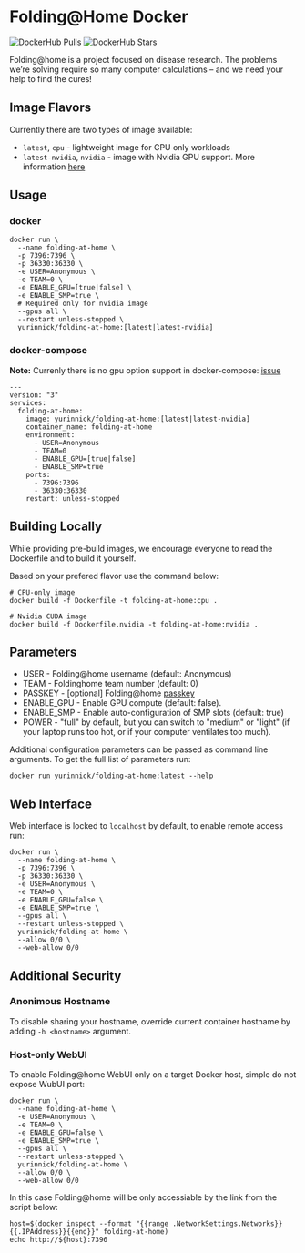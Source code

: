 # Folding@Home Docker

![DockerHub Pulls](https://badgen.net/docker/pulls/yurinnick/folding-at-home?icon=docker)
![DockerHub Stars](https://badgen.net/docker/stars/yurinnick/folding-at-home?icon=star&label=stars)

Folding@home is a project focused on disease research. The problems we’re solving
require so many computer calcul­ations – and we need your help to find the cures!

## Image Flavors

Currently there are two types of image available:
- `latest`, `cpu` - lightweight image for CPU only workloads
- `latest-nvidia`, `nvidia` - image with Nvidia GPU support. More information [here](docs/gpu_support.md)

## Usage

### docker

```
docker run \
  --name folding-at-home \
  -p 7396:7396 \
  -p 36330:36330 \
  -e USER=Anonymous \
  -e TEAM=0 \
  -e ENABLE_GPU=[true|false] \
  -e ENABLE_SMP=true \
  # Required only for nvidia image
  --gpus all \
  --restart unless-stopped \
  yurinnick/folding-at-home:[latest|latest-nvidia]
```

### docker-compose

**Note:** Currenly there is no gpu option support in docker-compose: [issue](https://github.com/docker/compose/issues/6691)

```
---
version: "3"
services:
  folding-at-home:
    image: yurinnick/folding-at-home:[latest|latest-nvidia]
    container_name: folding-at-home
    environment:
      - USER=Anonymous
      - TEAM=0
      - ENABLE_GPU=[true|false]
      - ENABLE_SMP=true
    ports:
      - 7396:7396
      - 36330:36330
    restart: unless-stopped
```

## Building Locally

While providing pre-build images, we encourage everyone to read the
Dockerfile and to build it yourself.

Based on your prefered flavor use the command below:

```
# CPU-only image
docker build -f Dockerfile -t folding-at-home:cpu .

# Nvidia CUDA image
docker build -f Dockerfile.nvidia -t folding-at-home:nvidia .
```

## Parameters

- USER - Folding@home username (default: Anonymous)
- TEAM - Foldinghome team number (default: 0)
- PASSKEY - [optional] Folding@home [passkey](https://apps.foldingathome.org/getpasskey)
- ENABLE_GPU - Enable GPU compute (default: false).
- ENABLE_SMP - Enable auto-configuration of SMP slots (default: true)
- POWER - "full" by default, but you can switch to "medium" or "light" (if your laptop runs
too hot, or if your computer ventilates too much).

Additional configuration parameters can be passed as command line arguments. To get the full
list of parameters run:

```
docker run yurinnick/folding-at-home:latest --help
```

## Web Interface

Web interface is locked to `localhost` by default, to enable remote access run:

```
docker run \
  --name folding-at-home \
  -p 7396:7396 \
  -p 36330:36330 \
  -e USER=Anonymous \
  -e TEAM=0 \
  -e ENABLE_GPU=false \
  -e ENABLE_SMP=true \
  --gpus all \
  --restart unless-stopped \
  yurinnick/folding-at-home \
  --allow 0/0 \
  --web-allow 0/0
```

## Additional Security

### Anonimous Hostname

To disable sharing your hostname, override current container hostname by adding `-h <hostname>` argument.

### Host-only WebUI

To enable Folding@home WebUI only on a target Docker host, simple do not expose WubUI port:

```
docker run \
  --name folding-at-home \
  -e USER=Anonymous \
  -e TEAM=0 \
  -e ENABLE_GPU=false \
  -e ENABLE_SMP=true \
  --gpus all \
  --restart unless-stopped \
  yurinnick/folding-at-home \
  --allow 0/0 \
  --web-allow 0/0
```

In this case Folding@home will be only accessiable by the link from the script below:

```
host=$(docker inspect --format "{{range .NetworkSettings.Networks}}{{.IPAddress}}{{end}}" folding-at-home)
echo http://${host}:7396
```


